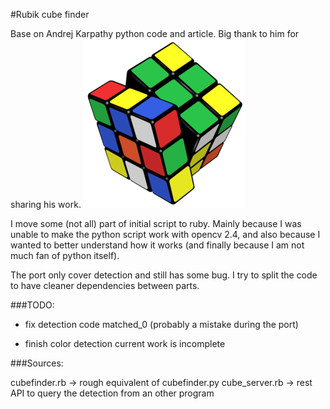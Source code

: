 #Rubik cube finder

Base on Andrej Karpathy python code and article.
Big thank to him for sharing his work.
![d8bd46a7.png](d8bd46a7.png?raw=true)


I move some (not all) part of initial script to ruby.
Mainly because I was unable to make the python script work with opencv 2.4,
and also because I wanted to better understand how it works (and finally because
I am not much fan of python itself).

The port only cover detection and still has some bug.
I try to split the code to have cleaner  dependencies between
parts.

###TODO:

- fix detection code matched_0
(probably a mistake during the port)

- finish color detection
current work is incomplete

###Sources:

cubefinder.rb -> rough equivalent of cubefinder.py
cube_server.rb -> rest API to query the detection from an other program
